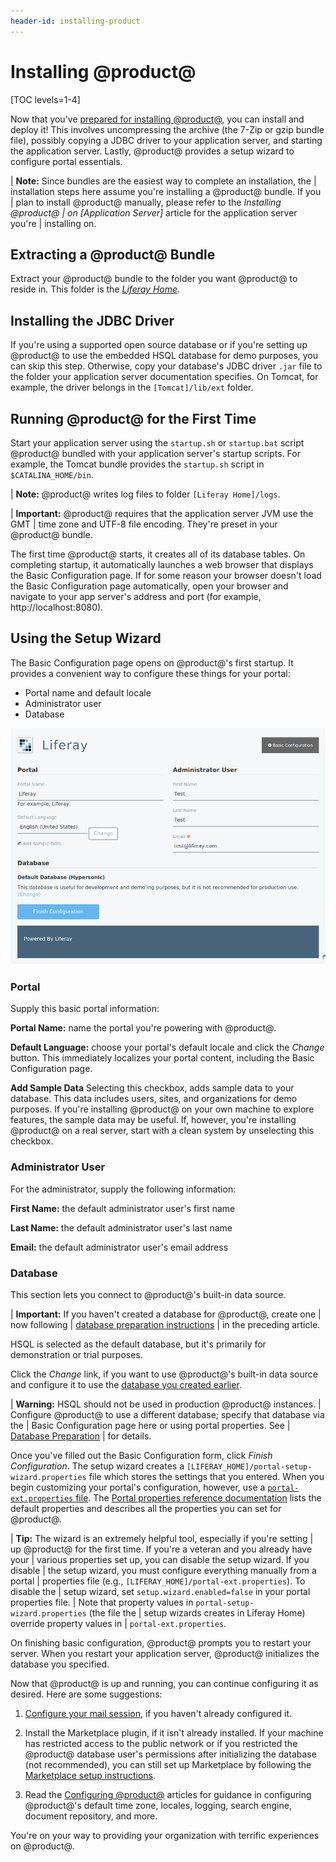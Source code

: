 ```yaml
---
header-id: installing-product
---
```


# Installing @product@

[TOC levels=1-4]

Now that you've
[prepared for installing @product@](/deployment/deployment/-/knowledge_base/7-2/preparing-for-install),
you can install and deploy it! This involves uncompressing the archive (the
7-Zip or gzip bundle file), possibly copying a JDBC driver to your application
server, and starting the application server. Lastly, @product@ provides a setup
wizard to configure portal essentials. 

| **Note:** Since bundles are the easiest way to complete an installation, the 
| installation steps here assume you're installing a @product@ bundle. If you 
| plan to install @product@ manually, please refer to the *Installing @product@ | on \[Application Server\]* article for the application server you're
| installing on. 

## Extracting a @product@ Bundle 

Extract your @product@ bundle to the folder you want @product@ to reside in.
This folder is the
[*Liferay Home*](/deployment/reference/-/knowledge_base/7-2/liferay-home). 

## Installing the JDBC Driver 

If you're using a supported open source database or if you're setting up
@product@ to use the embedded HSQL database for demo purposes, you can skip this
step. Otherwise, copy your database's JDBC driver `.jar` file to the folder your
application server documentation specifies. On Tomcat, for example, the driver
belongs in the `[Tomcat]/lib/ext` folder. 

## Running @product@ for the First Time 

Start your application server using the `startup.sh` or `startup.bat` script
@product@ bundled with your application server's startup scripts. For example,
the Tomcat bundle provides the `startup.sh` script in `$CATALINA_HOME/bin`.

| **Note:** @product@ writes log files to folder `[Liferay Home]/logs`. 

| **Important:** @product@ requires that the application server JVM use the GMT 
| time zone and UTF-8 file encoding. They're preset in your @product@ bundle. 

The first time @product@ starts, it creates all of its database tables. On
completing startup, it automatically launches a web browser that displays the
Basic Configuration page. If for some reason your browser doesn't load the Basic
Configuration page automatically, open your browser and navigate to your app
server's address and port (for example, http://localhost:8080).

## Using the Setup Wizard 

The Basic Configuration page opens on @product@'s first startup. It provides a convenient way to configure these things for your portal:

-   Portal name and default locale
-   Administrator user
-   Database 

![Figure 1: Supply the information for your portal and your portal's default administrator user on the Basic Configuration page.](../../images/basic-configuration1.png)

### Portal 

Supply this basic portal information:

**Portal Name:** name the portal you're powering with @product@.

**Default Language:** choose your portal's default locale and click the *Change*
button. This immediately localizes your portal content, including the Basic
Configuration page. 

**Add Sample Data** Selecting this checkbox, adds sample data to your 
database. This data includes users, sites, and organizations for demo purposes.
If you're installing @product@ on your own machine to explore features, the
sample data may be useful. If, however, you're installing @product@ on a real
server, start with a clean system by unselecting this checkbox. 

### Administrator User 

For the administrator, supply the following information:

**First Name:** the default administrator user's first name

**Last Name:** the default administrator user's last name

**Email:** the default administrator user's email address

### Database 

This section lets you connect to @product@'s built-in data source.

| **Important:** If you haven't created a database for @product@, create one 
| now following
| [database preparation instructions](/deployment/deployment/-/knowledge_base/7-2/preparing-for-install#database-preparation)
| in the preceding article. 

HSQL is selected as the default database, but it's primarily for demonstration
or trial purposes. 

Click the *Change* link, if you want to use @product@'s built-in data source and
configure it to use the
[database you created earlier](/deployment/deployment/-/knowledge_base/7-2/preparing-for-install#database-preparation). 

| **Warning:** HSQL should not be used in production @product@ instances. 
| Configure @product@ to use a different database; specify that database via the
| Basic Configuration page here or using portal properties. See
| [Database Preparation](/deployment/deployment/-/knowledge_base/7-2/preparing-for-install#database-preparation)
| for details.  

Once you've filled out the Basic Configuration form, click *Finish
Configuration*. The setup wizard creates a
`[LIFERAY_HOME]/portal-setup-wizard.properties` file which stores the settings
that you entered. When you begin customizing your portal's configuration,
however, use a
[`portal-ext.properties` file](/deployment/reference/-/knowledge_base/7-2/portal-properties).
The
[Portal properties reference documentation](@platform-ref@/7.2-latest/propertiesdoc)
lists the default properties and describes all the properties you can set for
@product@. 

| **Tip:** The wizard is an extremely helpful tool, especially if you're setting
| up @product@ for the first time. If you're a veteran and you already have your
| various properties set up, you can disable the setup wizard. If you disable 
| the setup wizard, you must configure everything manually from a portal
| properties file (e.g., `[LIFERAY_HOME]/portal-ext.properties`). To disable the
| setup wizard, set `setup.wizard.enabled=false` in your portal properties file.
| Note that property values in `portal-setup-wizard.properties` (the file the
| setup wizards creates in Liferay Home) override property values in
| `portal-ext.properties`.

On finishing basic configuration, @product@ prompts you to restart your server.
When you restart your application server, @product@ initializes the database you
specified. 

Now that @product@ is up and running, you can continue configuring it as
desired. Here are some suggestions:

1.  [Configure your mail session](/deployment/deployment/-/knowledge_base/7-2/configuring-mail),
    if you haven't already configured it. 

2.  Install the Marketplace plugin, if it isn't already installed. If your 
    machine has  restricted access to the public network or if you restricted
    the @product@ database user's permissions after initializing the database
    (not recommended), you can still set up Marketplace by following the
    [Marketplace setup instructions](/deployment/deployment/-/knowledge_base/7-2/setting-up-marketplace). 

3.  Read the
    [Configuring @product@](/deployment/deployment/-/knowledge_base/7-2/configuring-product)
    articles for guidance in configuring @product@'s default time zone, locales,
    logging, search engine, document repository, and more.

You're on your way to providing your organization with terrific experiences on
@product@. 
